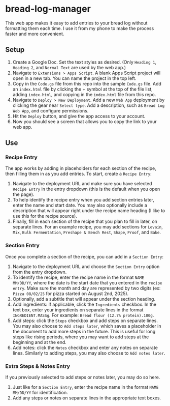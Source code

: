 # bread-log-manager

This web app makes it easy to add entries to your bread log without formatting them each time. I use it from my phone to make the process faster and more convenient.

## Setup
1. Create a Google Doc. Set the text styles as desired. (Only `Heading 1`, `Heading 2`, and `Normal Text` are used by the web app.)
2. Navigate to `Extensions > Apps Script`. A blank Apps Script project will open in a new tab. You can name the project in the top left.
3. Copy in the `Code.gs` file from this repo into the sample `Code.gs` file. Add an `index.html` file by clicking the + symbol at the top of the file list, adding `index.html`, and copying in the `index.html` file from this repo.
4. Navigate to `Deploy > New Deployment`. Add a new `Web App` deployment by clicking the gear near `Select type`. Add a description, such as `Bread Log Web App`, and configure permissions.
5. Hit the `Deploy` button, and give the app access to your account.
6. Now you should see a screen that allows you to copy the link to your web app.

## Use
### Recipe Entry
The app works by adding in placeholders for each section of the recipe, then filling them in as you add entries. To start, create a `Recipe Entry`:
1. Navigate to the deployment URL and make sure you have selected `Recipe Entry` in the entry dropdown (this is the default when you open the page).
2. To help identify the recipe entry when you add section entries later, enter the name and start date. You may also optionally include a description that will appear right under the recipe name heading (I like to use this for the recipe source).
3. Finally, fill in each section of the recipe that you plan to fill in later, on separate lines. For an example recipe, you may add sections for `Levain`, `Mix`, `Bulk Fermentation`, `Preshape & Bench Rest`, `Shape`, `Proof`, and `Bake`.

### Section Entry
Once you complete a section of the recipe, you can add in a `Section Entry`:
1. Navigate to the deployment URL and choose the `Section Entry` option from the entry dropdown.
2. To identify the recipe, enter the recipe name in the format `NAME MM/DD/YY`, where the date is the start date that you entered in the `recipe entry`. Make sure the month and day are represented by two digits (ex: `Pizza 08/02/25` for pizza started on August 2nd, 2025).
3. Optionally, add a subtitle that will appear under the section heading.
4. Add ingredients: if applicable, click the `Ingredients` checkbox. In the text box, enter your ingredients on separate lines in the format `INGREDIENT.MASSg`. For example: `Bread flour (12.7% protein).100g`.
5. Add steps: click the `Steps` checkbox and add steps on separate lines. You may also choose to `Add steps later`, which saves a placeholder in the document to add more steps in the future. This is useful for long steps like rising periods, where you may want to add steps at the beginning and at the end.
6. Add notes: click the `Notes` checkbox and enter any notes on separate lines. Similarly to adding steps, you may also choose to `Add notes later`.

### Extra Steps & Notes Entry
If you previously selected to add steps or notes later, you may do so here.
1. Just like for a `Section Entry`, enter the recipe name in the format `NAME MM/DD/YY` for identification.
2. Add any steps or notes on separate lines in the appropriate text boxes.
